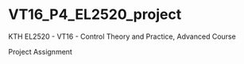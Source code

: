 # VT16_P4_EL2520_project

KTH EL2520 - VT16 - Control Theory and Practice, Advanced Course

Project Assignment
